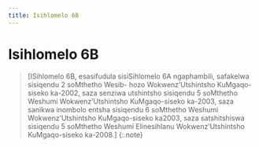 ```yaml
---
title: Isihlomelo 6B
---
```


# Isihlomelo 6B

> [ISihlomelo 6B, esasifudula sisiSihlomelo 6A ngaphambili, safakelwa sisiqendu 2 soMthetho Wesib- hozo Wokwenz’Utshintsho KuMgaqo-siseko ka-2002, saza senziwa utshintsho sisiqendu 5 soMthetho Weshumi Wokwenz’Utshintsho KuMgaqo-siseko ka-2003, saza sanikwa inombolo entsha sisiqendu 6 soMthetho Weshumi Wokwenz’Utshintsho KuMgaqo-siseko ka2003, saza satshitshiswa sisiqendu 5 soMthetho Weshumi Elinesihlanu Wokwenz’Utshintsho KuMgaqo-siseko ka-2008.]
{:.note}